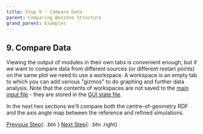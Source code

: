 ```yaml
---
title: Step 9 - Compare Data
parent: Comparing Benzene Structure
grand_parent: Examples
---
```


## 9. Compare Data

Viewing the output of modules in their own tabs is convenient enough, but if we want to compare data from different sources (or different restart points) on the same plot we need to use a workspace. A workspace is an empty tab to which you can add various "gizmos" to do graphing and further data analysis. Note that the contents of workspaces are not saved to the [main input file](../../userguide/inputfile) - they are stored in the [GUI state file](../../userguide/outputfiles/state.md).

In the next two sections we'll compare both the centre-of-geometry RDF and the axis angle map between the reference and refined simulations.

[Previous Step](/docs/examples/benzene/step8){: .btn }   [Next Step](/docs/examples/benzene/step9a){: .btn .right}
